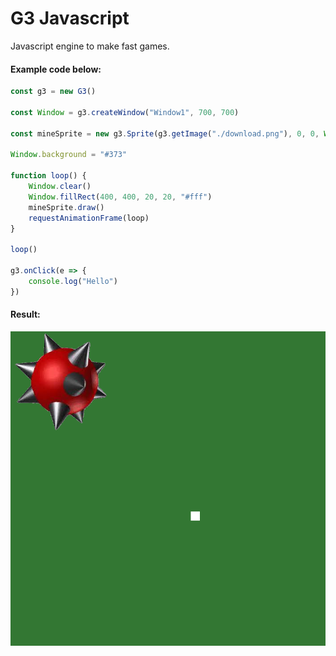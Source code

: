 # G3 Javascript
Javascript engine to make fast games. 
#### Example code below:
```js
const g3 = new G3()

const Window = g3.createWindow("Window1", 700, 700)

const mineSprite = new g3.Sprite(g3.getImage("./download.png"), 0, 0, Window.context)

Window.background = "#373"

function loop() {
    Window.clear()
    Window.fillRect(400, 400, 20, 20, "#fff")
    mineSprite.draw()
    requestAnimationFrame(loop)
}

loop()

g3.onClick(e => {
    console.log("Hello")
})
```
#### Result:

![Preview image](/assets/example.png)
